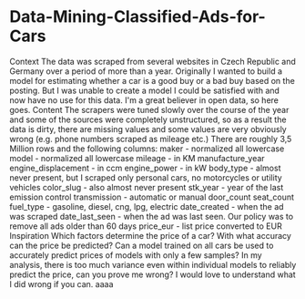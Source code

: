 # Data-Mining-Classified-Ads-for-Cars
Context  The data was scraped from several websites in Czech Republic and Germany over a period of more than a year. Originally I wanted to build a model for estimating whether a car is a good buy or a bad buy based on the posting. But I was unable to create a model I could be satisfied with and now have no use for this data. I'm a great believer in open data, so here goes. Content  The scrapers were tuned slowly over the course of the year and some of the sources were completely unstructured, so as a result the data is dirty, there are missing values and some values are very obviously wrong (e.g. phone numbers scraped as mileage etc.)  There are roughly 3,5 Million rows and the following columns:      maker - normalized all lowercase     model - normalized all lowercase     mileage - in KM     manufacture_year     engine_displacement - in ccm     engine_power - in kW     body_type - almost never present, but I scraped only personal cars, no motorcycles or utility vehicles     color_slug - also almost never present     stk_year - year of the last emission control     transmission - automatic or manual     door_count     seat_count     fuel_type - gasoline, diesel, cng, lpg, electric     date_created - when the ad was scraped     date_last_seen - when the ad was last seen. Our policy was to remove all ads older than 60 days     price_eur - list price converted to EUR  Inspiration      Which factors determine the price of a car?     With what accuracy can the price be predicted?     Can a model trained on all cars be used to accurately predict prices of models with only a few samples?  In my analysis, there is too much variance even within individual models to reliably predict the price, can you prove me wrong? I would love to understand what I did wrong if you can.
aaaa
